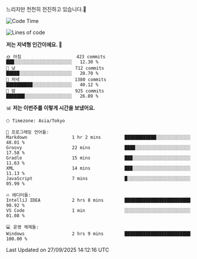 느리지만 천천히 전진하고 있습니다.🐢

<!--START_SECTION:waka-->
![Code Time](http://img.shields.io/badge/Code%20Time-1%2C673%20hrs%2058%20mins-blue)

![Lines of code](https://img.shields.io/badge/%EC%A0%80%EB%8A%94%20%EC%97%AC%ED%83%9C%EA%B9%8C%EC%A7%80%20-940.6%20thousand%20%EC%A4%84%EC%9D%98%20%EC%BD%94%EB%93%9C%EB%A5%BC%20%EC%9E%91%EC%84%B1%ED%96%88%EC%96%B4%EC%9A%94.-blue)

**저는 저녁형 인간이에요. 🦉** 

```text
🌞 아침                     423 commits         ███░░░░░░░░░░░░░░░░░░░░░░   12.30 % 
🌆 낮　                     712 commits         █████░░░░░░░░░░░░░░░░░░░░   20.70 % 
🌃 저녁                     1380 commits        ██████████░░░░░░░░░░░░░░░   40.12 % 
🌙 밤　                     925 commits         ███████░░░░░░░░░░░░░░░░░░   26.89 % 
```


📊 **저는 이번주를 이렇게 시간을 보냈어요.** 

```text
🕑︎ Timezone: Asia/Tokyo

💬 프로그래밍 언어들: 
Markdown                 1 hr 2 mins         ████████████░░░░░░░░░░░░░   48.01 % 
Groovy                   22 mins             ████░░░░░░░░░░░░░░░░░░░░░   17.58 % 
Gradle                   15 mins             ███░░░░░░░░░░░░░░░░░░░░░░   11.63 % 
XML                      14 mins             ███░░░░░░░░░░░░░░░░░░░░░░   11.13 % 
JavaScript               7 mins              █░░░░░░░░░░░░░░░░░░░░░░░░   05.99 % 

🔥 에디터들: 
IntelliJ IDEA            2 hrs 8 mins        █████████████████████████   98.92 % 
VS Code                  1 min               ░░░░░░░░░░░░░░░░░░░░░░░░░   01.08 % 

💻 운영 체제들: 
Windows                  2 hrs 9 mins        █████████████████████████   100.00 % 
```


 Last Updated on 27/09/2025 14:12:16 UTC
<!--END_SECTION:waka-->
